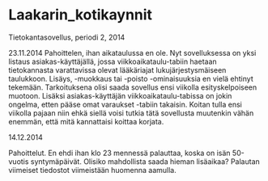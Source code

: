 Laakarin_kotikaynnit
====================

Tietokantasovellus, periodi 2, 2014

23.11.2014
Pahoittelen, ihan aikataulussa en ole. Nyt sovelluksessa on yksi listaus asiakas-käyttäjällä, jossa viikkoaikataulu-tabiin haetaan tietokannasta varattavissa olevat lääkäriajat lukujärjestysmäiseen taulukkoon. Lisäys, -muokkaus tai -poisto -ominaisuuksia en vielä ehtinyt tekemään. Tarkoituksena olisi saada sovellus ensi viikolla esityskelpoiseen muotoon. Lisäksi asiakas-käyttäjän viikkoaikataulu-tabissa on jokin ongelma, etten pääse omat varaukset -tabiin takaisin. Koitan tulla ensi viikolla pajaan niin ehkä siellä voisi tutkia tätä sovellusta muutenkin vähän enemmän, että mitä kannattaisi koittaa korjata.

14.12.2014

Pahoittelut. En ehdi ihan klo 23 mennessä palauttaa, koska on isän 50-vuotis syntymäpäivät. Olisiko mahdollista saada hieman lisäaikaa? Palautan viimeiset tiedostot viimeistään huomenna aamulla.
